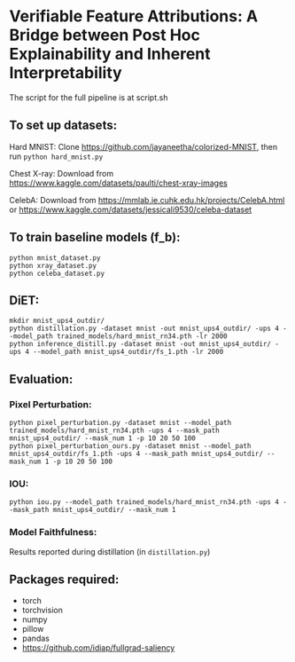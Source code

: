 # Verifiable Feature Attributions: A Bridge between Post Hoc Explainability and Inherent Interpretability
The script for the full pipeline is at script.sh


## To set up datasets:
Hard MNIST:
Clone https://github.com/jayaneetha/colorized-MNIST, then run `python hard_mnist.py`

Chest X-ray:
Download from https://www.kaggle.com/datasets/paulti/chest-xray-images

CelebA:
Download from https://mmlab.ie.cuhk.edu.hk/projects/CelebA.html or https://www.kaggle.com/datasets/jessicali9530/celeba-dataset

## To train baseline models (f_b):
```
python mnist_dataset.py
python xray_dataset.py
python celeba_dataset.py
```

## DiET:
```
mkdir mnist_ups4_outdir/
python distillation.py -dataset mnist -out mnist_ups4_outdir/ -ups 4 --model_path trained_models/hard_mnist_rn34.pth -lr 2000
python inference_distill.py -dataset mnist -out mnist_ups4_outdir/ -ups 4 --model_path mnist_ups4_outdir/fs_1.pth -lr 2000
```

## Evaluation:
### Pixel Perturbation:
```
python pixel_perturbation.py -dataset mnist --model_path trained_models/hard_mnist_rn34.pth -ups 4 --mask_path mnist_ups4_outdir/ --mask_num 1 -p 10 20 50 100
python pixel_perturbation_ours.py -dataset mnist --model_path mnist_ups4_outdir/fs_1.pth -ups 4 --mask_path mnist_ups4_outdir/ --mask_num 1 -p 10 20 50 100
```

### IOU:
```
python iou.py --model_path trained_models/hard_mnist_rn34.pth -ups 4 --mask_path mnist_ups4_outdir/ --mask_num 1
```

### Model Faithfulness:
Results reported during distillation (in `distillation.py`)


## Packages required:

- torch
- torchvision
- numpy
- pillow
- pandas
- https://github.com/idiap/fullgrad-saliency
